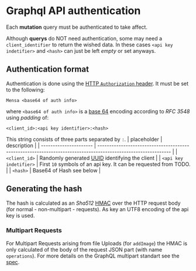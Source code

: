 # Graphql API authentication

Each **mutation** query must be authenticated to take affect.

Although **querys**  do NOT need authentication, 
some may need a `client_identifier` to return the wished data.
In these cases `<api key indetifier>` and `<hash>` can just be left _empty_ or set anyways.


## Authentication format
Authentication is done using the [HTTP `Authorization` header](https://developer.mozilla.org/en-US/docs/Web/HTTP/Headers/Authorization).
It must be set to the following:

```
Mensa <base64 of auth info>
```

where `<base64 of auth info>` is a [base 64](https://en.wikipedia.org/wiki/Base64) encoding according to _RFC 3548_ using _padding_ of:

```
<client_id>:<api key identifier>:<hash>
```
This string consists of three parts separated by `:`.
| placeholder            | description                                                                                                   |
| ---------------------- | ------------------------------------------------------------------------------------------------------------- |
| `<client_id>`          | Randomly generated [UUID](https://en.wikipedia.org/wiki/Universally_unique_identifier) identifying the client |
| `<api key indetifier>` | First `10` symbols of an api key. It can be requested from TODO.                                              |
| `<hash>`               | Base64 of Hash see below                                                                                                |


## Generating the hash
The hash is calculated as an _Sha512_ [HMAC](https://en.wikipedia.org/wiki/HMAC) over the HTTP request body (for normal - non-multipart - requests). 
As key an UTF8 encoding of the api key is used.

### Multipart Requests
For Multipart Requests arising from file Uploads (for `addImage`) the HMAC is only calculated of the body of the request JSON part (with name `operations`). 
For more details on the GraphQL multipart standart see the [spec](https://github.com/jaydenseric/graphql-multipart-request-spec).